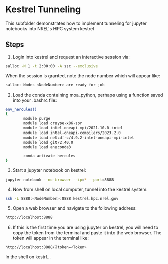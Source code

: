 # Kestrel Tunneling

This subfolder demonstrates how to implement tunneling for jupyter notebooks into NREL's HPC system kestrel

## Steps

1. Login into kestrel and request an interactive session via:
```bash
salloc -N 1 -t 2:00:00 -A ssc --exclusive
```

When the session is granted, note the node number which will appear like:
```bash
salloc: Nodes <NodeNumber> are ready for job
```

2. Load the conda containing moa_python, perhaps using a function saved into your .bashrc file:
```bash
env_hercules()
{
        module purge
        module load craype-x86-spr
        module load intel-oneapi-mpi/2021.10.0-intel
        module load intel-oneapi-compilers/2023.2.0
        module load netcdf-c/4.9.2-intel-oneapi-mpi-intel
        module load git/2.40.0
        module load anaconda3

        conda activate hercules
}
```

3. Start a jupyter notebook on kestrel:
```bash
jupyter notebook --no-browser --ip=* --port=8888
```

4. Now from shell on local computer, tunnel into the kestrel system:
```bash
ssh -L 8888:<NodeNumber>:8888 kestrel.hpc.nrel.gov
```

5. Open a web browser and navigate to the following address:
```bash
http://localhost:8888
```

6. If this is the first time you are using jupyter on kestrel, you will need to copy the token from the terminal and paste it into the web browser.  The token will appear in the terminal like:
```bash
http://localhost:8888/?token=<Token>
```
In the shell on kestrl...